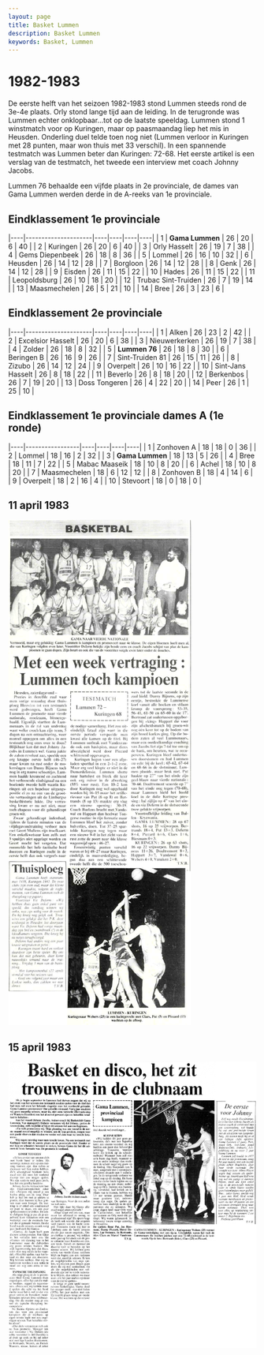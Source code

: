 ```yaml
---
layout: page
title: Basket Lummen
description: Basket Lummen
keywords: Basket, Lummen
---
```


# 1982-1983

De eerste helft van het seizoen 1982-1983 stond Lummen steeds rond de 3e-4e plaats. Orly stond lange tijd aan de leiding. In de terugronde was Lummen echter onklopbaar...tot op de laatste speeldag. Lummen stond 1 winstmatch voor op Kuringen, maar op paasmaandag liep het mis in Heusden. Onderling duel telde toen nog niet (Lummen verloor in Kuringen met 28 punten, maar won thuis met 33 verschil). In een spannende testmatch was Lummen beter dan Kuringen: 72-68.
Het eerste artikel is een verslag van de testmatch, het tweede een interview met coach Johnny Jacobs.

Lummen 76 behaalde een vijfde plaats in 2e provinciale, de dames van Gama Lummen werden derde in de A-reeks van 1e provinciale.

## Eindklassement 1e provinciale

|----|---------------------|----|----|----|----|
| 1  | **Gama Lummen**     | 26 | 20 | 6  | 40 |
| 2  | Kuringen            | 26 | 20 | 6  | 40 |
| 3  | Orly Hasselt        | 26 | 19 | 7  | 38 |
| 4  | Gems Diepenbeek     | 26 | 18 | 8  | 36 |
| 5  | Lommel              | 26 | 16 | 10 | 32 |
| 6  | Heusden             | 26 | 14 | 12 | 28 |
| 7  | Borgloon            | 26 | 14 | 12 | 28 |
| 8  | Genk                | 26 | 14 | 12 | 28 |
| 9  | Eisden              | 26 | 11 | 15 | 22 |
| 10 | Hades               | 26 | 11 | 15 | 22 |
| 11 | Leopoldsburg        | 26 | 10 | 18 | 20 |
| 12 | Trubac Sint-Truiden | 26 | 7  | 19 | 14 |
| 13 | Maasmechelen        | 26 | 5  | 21 | 10 |
| 14 | Bree                | 26 | 3  | 23 | 6  |

## Eindklassement 2e provinciale

|----|---------------------|----|----|----|----|
| 1  | Alken               | 26 | 23 | 2  | 42 |
| 2  | Excelsior Hasselt   | 26 | 20 | 6  | 38 |
| 3  | Nieuwerkerken       | 26 | 19 | 7  | 38 |
| 4  | Zolder              | 26 | 18 | 8  | 32 |
| 5  | **Lummen 76**       | 26 | 18 | 8  | 30 |
| 6  | Beringen B          | 26 | 16 | 9  | 26 |
| 7  | Sint-Truiden 81     | 26 | 15 | 11 | 26 |
| 8  | Zizubo              | 26 | 14 | 12 | 24 |
| 9  | Overpelt            | 26 | 10 | 16 | 22 |
| 10 | Sint-Jans Hasselt   | 26 | 8  | 18 | 22 |
| 11 | Beverlo             | 26 | 8  | 18 | 20 |
| 12 | Berkenbos           | 26 | 7  | 19 | 20 |
| 13 | Doss Tongeren       | 26 | 4  | 22 | 20 |
| 14 | Peer                | 26 | 1  | 25 | 10 |

## Eindklassement 1e provinciale dames A (1e ronde)

|----|-----------------|----|----|----|----|
| 1  | Zonhoven A      | 18 | 18 | 0  | 36 |
| 2  | Lommel          | 18 | 16 | 2  | 32 |
| 3  | **Gama Lummen** | 18 | 13 | 5  | 26 |
| 4  | Bree            | 18 | 11 | 7  | 22 |
| 5  | Mabac Maaseik   | 18 | 10 | 8  | 20 |
| 6  | Achel           | 18 | 10 | 8  | 20 |
| 7  | Maasmechelen    | 18 | 6  | 12 | 12 |
| 8  | Zonhoven B      | 18 | 4  | 14 | 6  |
| 9  | Overpelt        | 18 | 2  | 16 | 4  |
| 10 | Stevoort        | 18 | 0  | 18 | 0  |

## 11 april 1983

![19830411](/club/geschiedenis/1982-1983/19830411.gif)

## 15 april 1983

![19830415](/club/geschiedenis/1982-1983/19830415.gif)